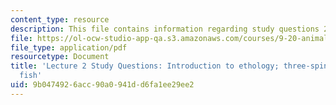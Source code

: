 ```yaml
---
content_type: resource
description: This file contains information regarding study questions 2.
file: https://ol-ocw-studio-app-qa.s3.amazonaws.com/courses/9-20-animal-behavior-fall-2013/9b0474926acc90a0941dd6fa1ee29ee2_MIT9_20F13_L2_Qs.pdf
file_type: application/pdf
resourcetype: Document
title: 'Lecture 2 Study Questions: Introduction to ethology; three-spined stickleback
  fish'
uid: 9b047492-6acc-90a0-941d-d6fa1ee29ee2
---
```

